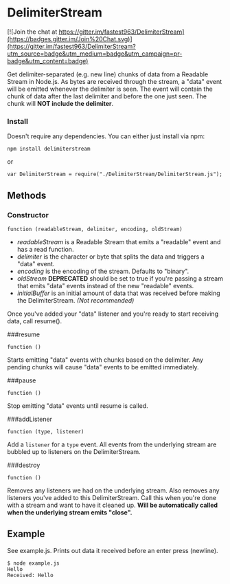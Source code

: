 DelimiterStream
===============

[![Join the chat at https://gitter.im/fastest963/DelimiterStream](https://badges.gitter.im/Join%20Chat.svg)](https://gitter.im/fastest963/DelimiterStream?utm_source=badge&utm_medium=badge&utm_campaign=pr-badge&utm_content=badge)

Get delimiter-separated (e.g. new line) chunks of data from a Readable Stream in Node.js. As bytes are received
through the stream, a "data" event will be emitted whenever the delimiter is seen. The event
will contain the chunk of data after the last delimiter and before the one just seen. The
chunk will **NOT include the delimiter**.

### Install
Doesn't require any dependencies. You can either just install via npm:

```
npm install delimiterstream
```

or

```
var DelimiterStream = require("./DelimiterStream/DelimiterStream.js");
```

Methods
-------

### Constructor
```
function (readableStream, delimiter, encoding, oldStream)
```

* *readableStream* is a Readable Stream that emits a "readable" event and has a read function.
* *delimiter* is the character or byte that splits the data and triggers a "data" event.
* *encoding* is the encoding of the stream. Defaults to "binary".
* *oldStream* **DEPRECATED** should be set to true if you're passing a stream that emits "data" events instead of the new "readable" events.
* *initialBuffer* is an initial amount of data that was received before making the DelimiterStream. *(Not recommended)*

Once you've added your "data" listener and you're ready to start receiving data, call resume().

###resume
```
function ()
```

Starts emitting "data" events with chunks based on the delimiter. Any pending chunks will
cause "data" events to be emitted immediately.

###pause
```
function ()
```

Stop emitting "data" events until resume is called.


###addListener
```
function (type, listener)
```

Add a `listener` for a `type` event. All events from the underlying stream are bubbled up to listeners on the DelimiterStream.

###destroy
```
function ()
```

Removes any listeners we had on the underlying stream. Also removes any listeners you've added
to this DelimiterStream. Call this when you're done with a stream and want to have it cleaned up.
**Will be automatically called when the underlying stream emits "close".**

Example
-------
See example.js. Prints out data it received before an enter press (newline).

```
$ node example.js
Hello
Received: Hello
```

